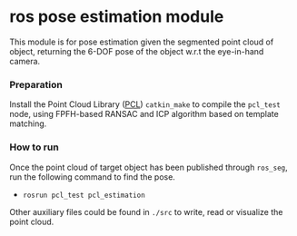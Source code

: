 # ros pose estimation module
This module is for pose estimation given the segmented point cloud of object, returning the 6-DOF pose of the object w.r.t the eye-in-hand camera.

### Preparation
Install the Point Cloud Library ([PCL](https://pointclouds.org/))
`catkin_make` to compile the `pcl_test` node, using FPFH-based RANSAC and ICP algorithm based on template matching.

### How to run 
Once the point cloud of target object has been published through `ros_seg`, run the following command to find the pose.
- `rosrun pcl_test pcl_estimation`

Other auxiliary files could be found in `./src` to write, read or visualize the point cloud.
